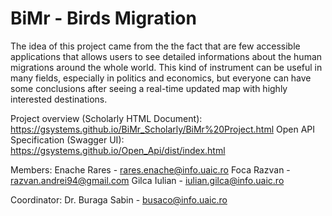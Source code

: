 # BiMr - Birds Migration

The idea of this project came from the the fact that are few accessible applications that allows users to see detailed informations about the human migrations around the whole world. This kind of instrument can be useful in many fields, especially in politics and economics, but everyone can have some conclusions after seeing a real-time updated map with highly interested destinations.

Project overview (Scholarly HTML Document): https://gsystems.github.io/BiMr_Scholarly/BiMr%20Project.html
Open API Specification (Swagger UI): https://gsystems.github.io/Open_Api/dist/index.html

Members: Enache Rares - rares.enache@info.uaic.ro Foca Razvan - razvan.andrei94@gmail.com Gilca Iulian - iulian.gilca@info.uaic.ro

Coordinator: Dr. Buraga Sabin - busaco@info.uaic.ro
